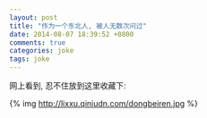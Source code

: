 ```yaml
---
layout: post
title: "作为一个东北人, 被人无数次问过"
date: 2014-08-07 18:39:52 +0800
comments: true
categories: joke
tags: joke
---
```

网上看到, 忍不住放到这里收藏下:

{% img http://lixxu.qiniudn.com/dongbeiren.jpg %}
